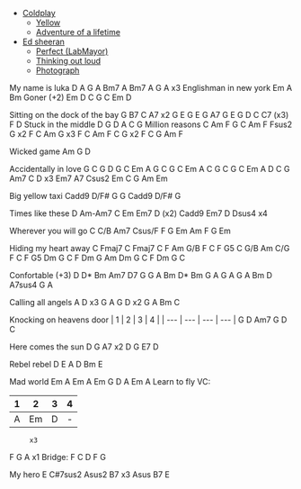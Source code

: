
- [Coldplay](#coldplay)
  - [Yellow](#yellow)
  - [Adventure of a lifetime](#adventure-of-a-lifetime)
- [Ed sheeran](#ed-sheeran)
  - [Perfect (LabMayor)](#perfect-labmayor)
  - [Thinking out loud](#thinking-out-loud)
  - [Photograph](#photograph)

My name is luka
D A G A
Bm7 A Bm7 A
G A x3
Englishman in new york
Em A Bm
Goner (+2)
Em D C G
C Em D

Sitting on the dock of the bay
G B7 C A7 x2
G E G E
G A7 G E
G D C C7 (x3)
F D
Stuck in the middle
D
G D
A C G
Million reasons
C Am F G
C Am F Fsus2 G x2
F C Am G x3
F C
Am F C G x2
F C G Am
F

Wicked game
Am G D

Accidentally in love
G C G D
G C Em A
G C G C
Em A C
G C G C
Em A D C
G Am7 C D x3
Em7 A7 Csus2
Em C G Am Em

Big yellow taxi
Cadd9 D/F# G
G Cadd9 D/F# G

Times like these
D Am-Am7 C
Em Em7 D (x2)
Cadd9 Em7 D Dsus4 x4

Wherever you will go
C C/B Am7 Csus/F
F G Em Am
F G Em

Hiding my heart away
C Fmaj7 C Fmaj7
C F Am G/B F C F G5
C G/B Am C/G F C F G5
Dm G C F
Dm G Am
Dm G C F
Dm G C

Confortable (+3)
D D* Bm Am7 D7 G
G A Bm D* Bm
G A G A G A Bm
D A7sus4 G A

Calling all angels
A D x3
G
A G D x2
G A Bm C

Knocking on heavens door
| 1   | 2   | 3   | 4   |
| --- | --- | --- | --- |
G D Am7
G D C

Here comes the sun
D G A7 x2
D G E7 D

Rebel rebel
D E
A D Bm E

Mad world
Em A Em A
Em G D A
Em A
Learn to fly
VC:

| 1   | 2   | 3   | 4   |
| --- | --- | --- | --- |
| A   | Em  | D   | -   |

         x3
F G A x1
Bridge:
F C D F G

My hero
E C#7sus2
Asus2 B7 x3
Asus  B7 E

